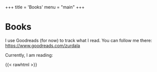 +++
title = 'Books'
menu = "main"
+++

# Books

I use Goodreads (for now) to track what I read.
You can follow me there: https://www.goodreads.com/zurdala

Currently, I am reading:

{{< rawhtml >}}
      <style type="text/css" media="screen">
        .gr_grid_container {
          /* customize grid container div here. eg: width: 500px; */
        }

        .gr_grid_book_container {
          /* customize book cover container div here */
          float: left;
          width: 98px;
          height: 160px;
          padding: 0px 0px;
          overflow: hidden;
        }
      </style>
      <div id="gr_grid_widget_1737052414">
        <!-- Show static html as a placeholder in case js is not enabled - javascript include will override this if things work -->
          <div class="gr_grid_container">
    <div class="gr_grid_book_container"><a title="El caso Alaska Sanders" rel="nofollow" href="https://www.goodreads.com/book/show/210962762-el-caso-alaska-sanders"><img alt="El caso Alaska Sanders" border="0" src="https://i.gr-assets.com/images/S/compressed.photo.goodreads.com/books/1718937654l/210962762._SX98_.jpg" /></a></div>
  <noscript><br/>Share <a rel="nofollow" href="/">book reviews</a> and ratings with Daniel, and even join a <a rel="nofollow" href="/group">book club</a> on Goodreads.</noscript>
  </div>

      </div>
      <script src="https://www.goodreads.com/review/grid_widget/100918725.reading%20book%20montage?cover_size=medium&hide_link=true&hide_title=true&num_books=1&order=d&shelf=currently-reading&sort=date_updated&widget_id=1737052414" type="text/javascript" charset="utf-8"></script>

{{< /rawhtml >}}

And below, it follows a list of my most recent reads.


{{< rawhtml >}}
      <style type="text/css" media="screen">
        .gr_grid_container {
          /* customize grid container div here. eg: width: 500px; */
        }

        .gr_grid_book_container {
          /* customize book cover container div here */
          float: left;
          width: 98px;
          height: 160px;
          padding: 0px 0px;
          overflow: hidden;
        }
      </style>
      <div id="gr_grid_widget_1737025878">
        <!-- Show static html as a placeholder in case js is not enabled - javascript include will override this if things work -->
            <h2>
      <a style="text-decoration: none;" rel="nofollow" href="https://www.goodreads.com/review/list/100918725-daniel?shelf=read&utm_medium=api&utm_source=grid_widget">Recents reads</a>
    </h2>
  <div class="gr_grid_container">
    <div class="gr_grid_book_container"><a title="Tren nocturno" rel="nofollow" href="https://www.goodreads.com/book/show/25846618-tren-nocturno"><img alt="Tren nocturno" border="0" src="https://i.gr-assets.com/images/S/compressed.photo.goodreads.com/books/1435993461l/25846618._SX98_.jpg" /></a></div>
    <div class="gr_grid_book_container"><a title="Termush" rel="nofollow" href="https://www.goodreads.com/book/show/62678428-termush"><img alt="Termush" border="0" src="https://i.gr-assets.com/images/S/compressed.photo.goodreads.com/books/1692818625l/62678428._SX98_.jpg" /></a></div>
    <div class="gr_grid_book_container"><a title="I May Be Wrong: And Other Wisdoms From Life as a Forest Monk" rel="nofollow" href="https://www.goodreads.com/book/show/122782061-i-may-be-wrong"><img alt="I May Be Wrong: And Other Wisdoms From Life as a Forest Monk" border="0" src="https://i.gr-assets.com/images/S/compressed.photo.goodreads.com/books/1676976835l/122782061._SX98_.jpg" /></a></div>
    <div class="gr_grid_book_container"><a title="La anomalía" rel="nofollow" href="https://www.goodreads.com/book/show/214506366-la-anomal-a"><img alt="La anomalía" border="0" src="https://i.gr-assets.com/images/S/compressed.photo.goodreads.com/books/1719032141l/214506366._SX98_.jpg" /></a></div>
    <div class="gr_grid_book_container"><a title="Sobre hormigas y dinosaurios / Of Ant And Dinosaurs (Spanish Edition)" rel="nofollow" href="https://www.goodreads.com/book/show/214400459-sobre-hormigas-y-dinosaurios-of-ant-and-dinosaurs"><img alt="Sobre hormigas y dinosaurios / Of Ant And Dinosaurs" border="0" src="https://i.gr-assets.com/images/S/compressed.photo.goodreads.com/books/1719028834l/214400459._SX98_.jpg" /></a></div>
    <div class="gr_grid_book_container"><a title="Good Omens" rel="nofollow" href="https://www.goodreads.com/book/show/20493713-good-omens"><img alt="Good Omens" border="0" src="https://i.gr-assets.com/images/S/compressed.photo.goodreads.com/books/1389215151l/20493713._SX98_.jpg" /></a></div>
    <div class="gr_grid_book_container"><a title="Viento herido" rel="nofollow" href="https://www.goodreads.com/book/show/61313965-viento-herido"><img alt="Viento herido" border="0" src="https://i.gr-assets.com/images/S/compressed.photo.goodreads.com/books/1663448476l/61313965._SX98_.jpg" /></a></div>
    <div class="gr_grid_book_container"><a title="Parable of the Sower (Earthseed, #1)" rel="nofollow" href="https://www.goodreads.com/book/show/46159607-parable-of-the-sower"><img alt="Parable of the Sower" border="0" src="https://i.gr-assets.com/images/S/compressed.photo.goodreads.com/books/1699989393l/46159607._SX98_.jpg" /></a></div>
    <div class="gr_grid_book_container"><a title="Small Things Like These" rel="nofollow" href="https://www.goodreads.com/book/show/59733531-small-things-like-these"><img alt="Small Things Like These" border="0" src="https://i.gr-assets.com/images/S/compressed.photo.goodreads.com/books/1663217608l/59733531._SX98_.jpg" /></a></div>
    <div class="gr_grid_book_container"><a title="Un mago de Terramar" rel="nofollow" href="https://www.goodreads.com/book/show/59683517-un-mago-de-terramar"><img alt="Un mago de Terramar" border="0" src="https://i.gr-assets.com/images/S/compressed.photo.goodreads.com/books/1637603159l/59683517._SX98_.jpg" /></a></div>
    <div class="gr_grid_book_container"><a title="Migrations" rel="nofollow" href="https://www.goodreads.com/book/show/57030080-migrations"><img alt="Migrations" border="0" src="https://i.gr-assets.com/images/S/compressed.photo.goodreads.com/books/1625486435l/57030080._SX98_.jpg" /></a></div>
    <div class="gr_grid_book_container"><a title="Where the Crawdads Sing" rel="nofollow" href="https://www.goodreads.com/book/show/43323704-where-the-crawdads-sing"><img alt="Where the Crawdads Sing" border="0" src="https://i.gr-assets.com/images/S/compressed.photo.goodreads.com/books/1657113717l/43323704._SX98_.jpg" /></a></div>
    <div class="gr_grid_book_container"><a title="La guerra de los mundos" rel="nofollow" href="https://www.goodreads.com/book/show/44648166-la-guerra-de-los-mundos"><img alt="La guerra de los mundos" border="0" src="https://i.gr-assets.com/images/S/compressed.photo.goodreads.com/books/1553779345l/44648166._SX98_.jpg" /></a></div>
    <div class="gr_grid_book_container"><a title="El cuervo" rel="nofollow" href="https://www.goodreads.com/book/show/17696849-el-cuervo"><img alt="El cuervo" border="0" src="https://i.gr-assets.com/images/S/compressed.photo.goodreads.com/books/1364389463l/17696849._SX98_.jpg" /></a></div>
    <div class="gr_grid_book_container"><a title="El autobús perdido" rel="nofollow" href="https://www.goodreads.com/book/show/57032146-el-autob-s-perdido"><img alt="El autobús perdido" border="0" src="https://i.gr-assets.com/images/S/compressed.photo.goodreads.com/books/1613071429l/57032146._SX98_.jpg" /></a></div>
    <div class="gr_grid_book_container"><a title="Slow Man" rel="nofollow" href="https://www.goodreads.com/book/show/386222.Slow_Man"><img alt="Slow Man" border="0" src="https://i.gr-assets.com/images/S/compressed.photo.goodreads.com/books/1348760585l/386222._SX98_.jpg" /></a></div>
    <div class="gr_grid_book_container"><a title="The Great Gatsby" rel="nofollow" href="https://www.goodreads.com/book/show/58077592-the-great-gatsby"><img alt="The Great Gatsby" border="0" src="https://i.gr-assets.com/images/S/compressed.photo.goodreads.com/books/1621260448l/58077592._SX98_.jpg" /></a></div>
    <div class="gr_grid_book_container"><a title="Mis días en la librería Morisaki (Librería Morisaki, #1)" rel="nofollow" href="https://www.goodreads.com/book/show/66421161-mis-d-as-en-la-librer-a-morisaki"><img alt="Mis días en la librería Morisaki" border="0" src="https://i.gr-assets.com/images/S/compressed.photo.goodreads.com/books/1670958091l/66421161._SX98_.jpg" /></a></div>
    <div class="gr_grid_book_container"><a title="If Beale Street Could Talk" rel="nofollow" href="https://www.goodreads.com/book/show/42932973-if-beale-street-could-talk"><img alt="If Beale Street Could Talk" border="0" src="https://i.gr-assets.com/images/S/compressed.photo.goodreads.com/books/1542930395l/42932973._SX98_.jpg" /></a></div>
    <div class="gr_grid_book_container"><a title="Apegos feroces" rel="nofollow" href="https://www.goodreads.com/book/show/37541805-apegos-feroces"><img alt="Apegos feroces" border="0" src="https://i.gr-assets.com/images/S/compressed.photo.goodreads.com/books/1513341509l/37541805._SX98_.jpg" /></a></div>
    <br style="clear: both"/><br/><a class="gr_grid_branding" style="font-size: .9em; color: #382110; text-decoration: none; float: right; clear: both" rel="nofollow" href="https://www.goodreads.com/user/show/100918725-daniel">Daniel's favorite books »</a>
  <noscript><br/>Share <a rel="nofollow" href="/">book reviews</a> and ratings with Daniel, and even join a <a rel="nofollow" href="/group">book club</a> on Goodreads.</noscript>
  </div>

      </div>
      <script src="https://www.goodreads.com/review/grid_widget/100918725.Recents%20reads?cover_size=medium&hide_link=&hide_title=&num_books=20&order=d&shelf=read&sort=date_read&widget_id=1737025878" type="text/javascript" charset="utf-8"></script>
{{< /rawhtml >}}

Drop me an email if you want to comment any books we have both read.
I would be happy to discuss and talk about literature!
